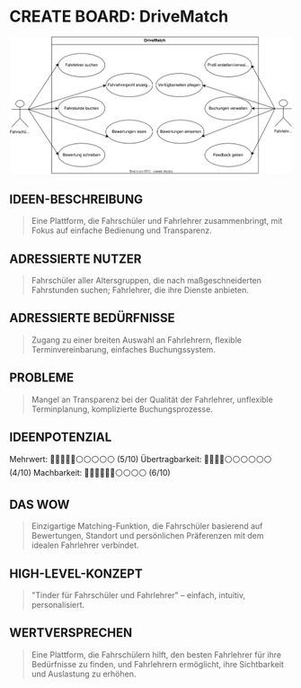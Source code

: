 #  CREATE BOARD: DriveMatch

![Use case diagram](figures/use-case-diagram.drawio.svg)

## IDEEN-BESCHREIBUNG
> Eine Plattform, die Fahrschüler und Fahrlehrer zusammenbringt, mit Fokus auf einfache Bedienung und Transparenz.

## ADRESSIERTE NUTZER
> Fahrschüler aller Altersgruppen, die nach maßgeschneiderten Fahrstunden suchen; Fahrlehrer, die ihre Dienste anbieten.

## ADRESSIERTE BEDÜRFNISSE
> Zugang zu einer breiten Auswahl an Fahrlehrern, flexible Terminvereinbarung, einfaches Buchungssystem.

## PROBLEME
> Mangel an Transparenz bei der Qualität der Fahrlehrer, unflexible Terminplanung, komplizierte Buchungsprozesse.

## IDEENPOTENZIAL
Mehrwert: 🔵🔵🔵🔵🔵⚪️⚪️⚪️⚪️⚪️ (5/10)
Übertragbarkeit: 🔵🔵🔵🔵⚪️⚪️⚪️⚪️⚪️⚪️ (4/10)
Machbarkeit: 🔵🔵🔵🔵🔵🔵⚪️⚪️⚪️⚪️ (6/10)

## DAS WOW
> Einzigartige Matching-Funktion, die Fahrschüler basierend auf Bewertungen, Standort und persönlichen Präferenzen mit dem idealen Fahrlehrer verbindet.

## HIGH-LEVEL-KONZEPT
> "Tinder für Fahrschüler und Fahrlehrer" – einfach, intuitiv, personalisiert.

## WERTVERSPRECHEN
> Eine Plattform, die Fahrschülern hilft, den besten Fahrlehrer für ihre Bedürfnisse zu finden, und Fahrlehrern ermöglicht, ihre Sichtbarkeit und Auslastung zu erhöhen.